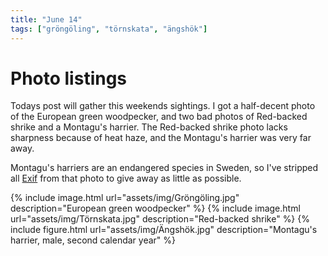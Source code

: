 ```yaml
---
title: "June 14"
tags: ["gröngöling", "törnskata", "ängshök"]
---
```

# Photo listings
Todays post will gather this weekends sightings. I got a half-decent photo of
the European green woodpecker, and two bad photos of Red-backed shrike and a
Montagu's harrier. The Red-backed shrike photo lacks sharpness because of heat
haze, and the Montagu's harrier was very far away.

Montagu's harriers are an endangered species in Sweden, so I've stripped all
[Exif](https://en.wikipedia.org/wiki/Exif) from that photo to give away as
little as possible.

{% include image.html url="assets/img/Gröngöling.jpg" description="European green woodpecker" %}
{% include image.html url="assets/img/Törnskata.jpg" description="Red-backed shrike" %}
{% include figure.html url="assets/img/Ängshök.jpg" description="Montagu's harrier, male, second calendar year" %}
